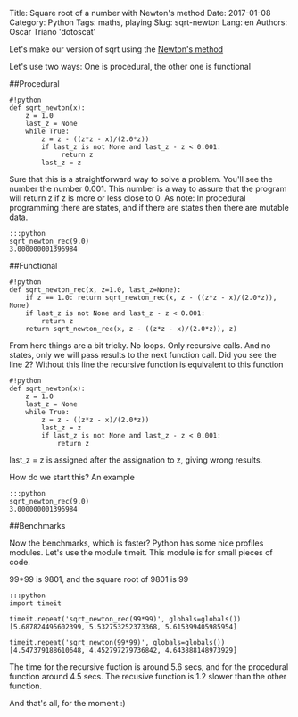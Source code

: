 Title: Square root of a number with Newton's method
Date: 2017-01-08
Category: Python
Tags: maths, playing
Slug: sqrt-newton
Lang: en
Authors: Oscar Triano 'dotoscat'

Let's make our version of sqrt using the [Newton's method](https://en.wikipedia.org/wiki/Newton%27s_method#Square_root_of_a_number)

Let's use two ways: One is procedural, the other one is functional

##Procedural

    #!python
    def sqrt_newton(x):
	    z = 1.0
	    last_z = None
	    while True:
            z = z - ((z*z - x)/(2.0*z))
		    if last_z is not None and last_z - z < 0.001:
			     return z
		    last_z = z

Sure that this is a straightforward way to solve a problem. You'll see the number the number
0.001. This number is a way to assure that the program will return z if z is more or less close to 0.
As note: In procedural programming there are states, and if there are states then there are mutable data.

    :::python
    sqrt_newton_rec(9.0)
    3.000000001396984

##Functional

    #!python
    def sqrt_newton_rec(x, z=1.0, last_z=None):
    	if z == 1.0: return sqrt_newton_rec(x, z - ((z*z - x)/(2.0*z)), None)
    	if last_z is not None and last_z - z < 0.001:
    		return z
    	return sqrt_newton_rec(x, z - ((z*z - x)/(2.0*z)), z)

From here things are a bit tricky. No loops. Only recursive calls. And no states,
only we will pass results to the next function call.
Did you see the line 2? Without this line the recursive function is equivalent to
this function

    #!python
    def sqrt_newton(x):
	    z = 1.0
	    last_z = None
	    while True:
            z = z - ((z*z - x)/(2.0*z))
	        last_z = z
	        if last_z is not None and last_z - z < 0.001:
		        return z

last_z = z is assigned after the assignation to z, giving wrong results.

How do we start this? An example

    :::python
    sqrt_newton_rec(9.0)
    3.000000001396984

##Benchmarks

Now the benchmarks, which is faster? Python has some nice profiles modules.
Let's use the module timeit. This module is for small pieces of code.

99*99 is 9801, and the square root of 9801 is 99

    :::python
    import timeit

    timeit.repeat('sqrt_newton_rec(99*99)', globals=globals())
    [5.687824495602399, 5.532753252373368, 5.615399405985954]

    timeit.repeat('sqrt_newton(99*99)', globals=globals())
    [4.547379188610648, 4.452797279736842, 4.643888148973929]

The time for the recursive fuction is around 5.6 secs, and for the procedural function
around 4.5 secs. The recusive function is 1.2 slower than the other function.

And that's all, for the moment :)
